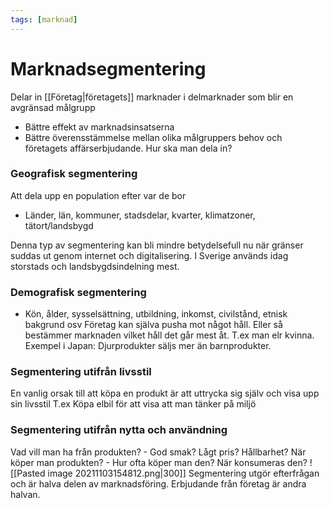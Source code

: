 ```yaml
---
tags: [marknad]
---
```

# Marknadsegmentering
Delar in [[Företag|företagets]] marknader i delmarknader som blir en avgränsad målgrupp
- Bättre effekt av marknadsinsatserna
- Bättre överensstämmelse mellan olika målgruppers behov och företagets affärserbjudande.
Hur ska man dela in?
### Geografisk segmentering
Att dela upp en population efter var de bor
- Länder, län, kommuner, stadsdelar, kvarter, klimatzoner, tätort/landsbygd

Denna typ av segmentering kan bli mindre betydelsefull nu när gränser suddas ut genom internet och digitalisering. I Sverige används idag storstads och landsbygdsindelning mest.

### Demografisk segmentering
- Kön, ålder, sysselsättning, utbildning, inkomst, civilstånd, etnisk bakgrund osv
Företag kan själva pusha mot något håll. Eller så bestämmer marknaden vilket håll det går mest åt. T.ex man elr kvinna.
Exempel i Japan: Djurprodukter säljs mer än barnprodukter. 

### Segmentering utifrån livsstil
En vanlig orsak till att köpa en produkt är att uttrycka sig själv och visa upp sin livsstil
T.ex Köpa elbil för att visa att man tänker på miljö

### Segmentering utifrån nytta och användning
Vad vill man ha från produkten? - God smak? Lågt pris? Hållbarhet?
När köper man produkten? - Hur ofta köper man den? När konsumeras den?
![[Pasted image 20211103154812.png|300]]
Segmentering utgör efterfrågan och är halva delen av marknadsföring. Erbjudande från företag är andra halvan.

